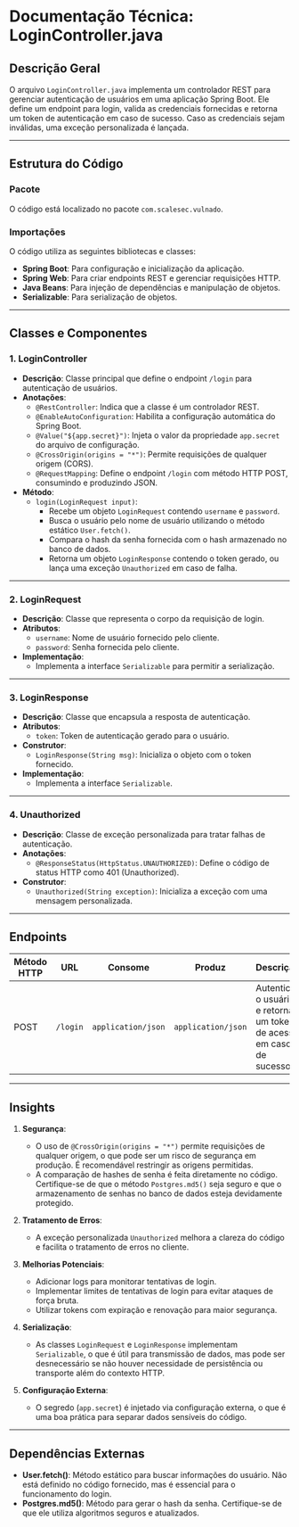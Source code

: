# Documentação Técnica: LoginController.java

## Descrição Geral
O arquivo `LoginController.java` implementa um controlador REST para gerenciar autenticação de usuários em uma aplicação Spring Boot. Ele define um endpoint para login, valida as credenciais fornecidas e retorna um token de autenticação em caso de sucesso. Caso as credenciais sejam inválidas, uma exceção personalizada é lançada.

---

## Estrutura do Código

### Pacote
O código está localizado no pacote `com.scalesec.vulnado`.

### Importações
O código utiliza as seguintes bibliotecas e classes:
- **Spring Boot**: Para configuração e inicialização da aplicação.
- **Spring Web**: Para criar endpoints REST e gerenciar requisições HTTP.
- **Java Beans**: Para injeção de dependências e manipulação de objetos.
- **Serializable**: Para serialização de objetos.

---

## Classes e Componentes

### 1. **LoginController**
- **Descrição**: Classe principal que define o endpoint `/login` para autenticação de usuários.
- **Anotações**:
  - `@RestController`: Indica que a classe é um controlador REST.
  - `@EnableAutoConfiguration`: Habilita a configuração automática do Spring Boot.
  - `@Value("${app.secret}")`: Injeta o valor da propriedade `app.secret` do arquivo de configuração.
  - `@CrossOrigin(origins = "*")`: Permite requisições de qualquer origem (CORS).
  - `@RequestMapping`: Define o endpoint `/login` com método HTTP POST, consumindo e produzindo JSON.
- **Método**:
  - `login(LoginRequest input)`: 
    - Recebe um objeto `LoginRequest` contendo `username` e `password`.
    - Busca o usuário pelo nome de usuário utilizando o método estático `User.fetch()`.
    - Compara o hash da senha fornecida com o hash armazenado no banco de dados.
    - Retorna um objeto `LoginResponse` contendo o token gerado, ou lança uma exceção `Unauthorized` em caso de falha.

---

### 2. **LoginRequest**
- **Descrição**: Classe que representa o corpo da requisição de login.
- **Atributos**:
  - `username`: Nome de usuário fornecido pelo cliente.
  - `password`: Senha fornecida pelo cliente.
- **Implementação**:
  - Implementa a interface `Serializable` para permitir a serialização.

---

### 3. **LoginResponse**
- **Descrição**: Classe que encapsula a resposta de autenticação.
- **Atributos**:
  - `token`: Token de autenticação gerado para o usuário.
- **Construtor**:
  - `LoginResponse(String msg)`: Inicializa o objeto com o token fornecido.
- **Implementação**:
  - Implementa a interface `Serializable`.

---

### 4. **Unauthorized**
- **Descrição**: Classe de exceção personalizada para tratar falhas de autenticação.
- **Anotações**:
  - `@ResponseStatus(HttpStatus.UNAUTHORIZED)`: Define o código de status HTTP como 401 (Unauthorized).
- **Construtor**:
  - `Unauthorized(String exception)`: Inicializa a exceção com uma mensagem personalizada.

---

## Endpoints

| Método HTTP | URL         | Consome         | Produz          | Descrição                                                                 |
|-------------|-------------|-----------------|-----------------|---------------------------------------------------------------------------|
| POST        | `/login`    | `application/json` | `application/json` | Autentica o usuário e retorna um token de acesso em caso de sucesso.     |

---

## Insights

1. **Segurança**:
   - O uso de `@CrossOrigin(origins = "*")` permite requisições de qualquer origem, o que pode ser um risco de segurança em produção. É recomendável restringir as origens permitidas.
   - A comparação de hashes de senha é feita diretamente no código. Certifique-se de que o método `Postgres.md5()` seja seguro e que o armazenamento de senhas no banco de dados esteja devidamente protegido.

2. **Tratamento de Erros**:
   - A exceção personalizada `Unauthorized` melhora a clareza do código e facilita o tratamento de erros no cliente.

3. **Melhorias Potenciais**:
   - Adicionar logs para monitorar tentativas de login.
   - Implementar limites de tentativas de login para evitar ataques de força bruta.
   - Utilizar tokens com expiração e renovação para maior segurança.

4. **Serialização**:
   - As classes `LoginRequest` e `LoginResponse` implementam `Serializable`, o que é útil para transmissão de dados, mas pode ser desnecessário se não houver necessidade de persistência ou transporte além do contexto HTTP.

5. **Configuração Externa**:
   - O segredo (`app.secret`) é injetado via configuração externa, o que é uma boa prática para separar dados sensíveis do código.

---

## Dependências Externas
- **User.fetch()**: Método estático para buscar informações do usuário. Não está definido no código fornecido, mas é essencial para o funcionamento do login.
- **Postgres.md5()**: Método para gerar o hash da senha. Certifique-se de que ele utiliza algoritmos seguros e atualizados.
